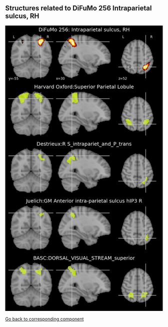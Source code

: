 


## Structures related to DiFuMo 256 Intraparietal sulcus, RH

![63](63.jpg "Structures related to DiFuMo 256 Intraparietal sulcus, RH")

[Go back to corresponding component](https://parietal-inria.github.io/DiFuMo/256/html/63.html)